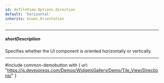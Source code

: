 ```yaml
---
id: dxTileView.Options.direction
default: 'horizontal'
inherits: Enums.Orientation
---
```

---
##### shortDescription
Specifies whether the UI component is oriented horizontally or vertically.

---

#include common-demobutton with {
    url: "https://js.devexpress.com/Demos/WidgetsGallery/Demo/Tile_View/Directions/"
}
